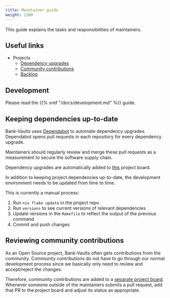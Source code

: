 ```yaml
---
title: Maintainer guide
weight: 1300
---
```


This guide explains the tasks and responsibilities of maintainers.

## Useful links

- Projects
  - [Dependency upgrades](https://github.com/orgs/bank-vaults/projects/4)
  - [Community contributions](https://github.com/orgs/bank-vaults/projects/3)
  - [Backlog](https://github.com/orgs/bank-vaults/projects/2)

## Development

Please read the {{% xref "/docs/development.md" %}} guide.

## Keeping dependencies up-to-date

Bank-Vaults uses [Dependabot](https://github.com/dependabot) to automate dependency upgrades.
Dependabot opens pull requests in each repository for every dependency upgrade.

Maintainers should regularly review and merge these pull requests as a measurement to secure the software supply chain.

Dependency upgrades are automatically added to [this](https://github.com/orgs/bank-vaults/projects/4) project board.

In addition to keeping project dependencies up-to-date, the development environment needs to be updated from time to time.

This is currently a manual process:

1. Run `nix flake update` in the project repo
2. Run `versions` to see current versions of relevant dependencies
3. Update versions in the `Makefile` to reflect the output of the previous command
4. Commit and push changes

## Reviewing community contributions

As an Open Source project, Bank-Vaults often gets contributions from the community.
Community contributions do not have to go through our normal development process since we basically only need to review and accept/reject the changes.

Therefore, community contributions are added to a [separate project board](https://github.com/orgs/bank-vaults/projects/3).
Whenever someone outside of the maintainers submits a pull request, add that PR to the project board and adjust its status as appropriate.
